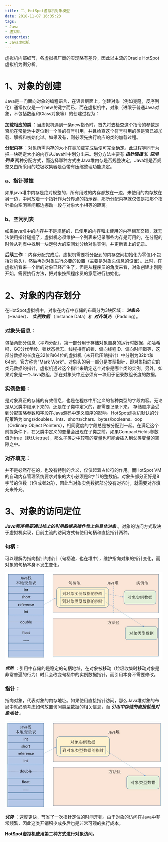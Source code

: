 ```yaml
---
title: 二、HotSpot虚拟机对象模型
date: 2018-11-07 16:35:23
tags:
- Java
- 虚拟机
categories:
- Java虚拟机
---
```


虚拟机内部细节，各虚拟机厂商的实现略有差异，因此以主流的Oracle HotSpot虚拟机为例分析。

# 1、对象的创建

Java是一门面向对象的编程语言，在语言层面上，创建对象（例如克隆，反序列化）通常仅仅是一个new关键字而已，而在虚拟机中，对象（进限于普通Java对象，不包括数组和Class对象等）的创建过程为：

<!-- more -->

 **加载相应的类** ：当虚拟机遇到一条new指令时，首先将去检查这个指令的参数是否能在常量池中定位到一个类的符号引用，并且检查这个符号引用的类是否已被加载、解析和初始化过。如果没有，则必须先执行响应的类的加载过程。

 **分配内存** ：对象所需内存的大小在类加载完成后便可完全确定。此过程等同于为把一块确定大小的内存从Java堆中划分出来。划分方法主要有 **_指针碰撞_** 和 **_空闲列表_** 两种分配方式，而选择哪种方式由Java堆内存是否规整决定，Java堆是否规整又由所采用的垃圾收集器是否带有压缩整理功能决定。

### a、指针碰撞
如果java堆中内存是绝对规整的，所有用过的内存都放在一边，未使用的内存放在另一边，中间放着一个指针作为分界点的指示器，那所分配内存就仅仅是把那个指针指向空闲空间那边挪动一段与对象大小相等的距离。

### b、空闲列表
如果java堆中的内存并不是规整的，已使用的内存和未使用的内存相互交错，就无法使用指针碰撞了，虚拟机必须维护一个列表来记录哪些内存是可用的，在分配的时候从列表中找到一块足够大的空间划分给对象实例，并更新表上的记录。

 **后续工作** ：内存分配完成后，虚拟机需要将分配到的内存空间初始化为零值(不包括对象头)，然后再对对象进行必要的设置（主要是对象头信息的设置）。此时，在虚拟机看来一个新的对象已经产生了，但是从程序员的角度来看，对象创建才刚刚开始，需要执行<init>方法，把对象按照程序员的意愿进行初始化。

# 2、对象的内存划分
在HotSpot虚拟机中，对象在内存中存储的布局分为3块区域： **_对象头_** （Header）、 **_实例数据_** （Instance Data）和 **_对齐填充_** （Padding）。
### 对象头信息：
包括两部分信息（平均分配），第一部分用于存储对象自身的运行时数据，如哈希吗、GC分代年龄、锁状态标志、线程持有的锁、偏向线程ID、偏向时间戳等，这部分数据的长度在32位和64位的虚拟机（未开启压缩指针）中分别为32bit和64bit，官方称为“Mark Work”。对象头的另一部分是类型指针，即对象指向它的类元数据的指针，虚拟机通过这个指针来确定这个对象是哪个类的实例。另外，如果对象是一个Java数组，那在对象头中还必须有一块用于记录数组长度的数据。

### 实例数据：
是对象真正的存储的有效信息，也是在程序中所定义的各种类型的字段内容。无论是从父类中继承下来的，还是在子类中定义的，都需要记录下来。
存储顺序会受到分配策略参数和字段在Java源码中定义顺序的影响。HotSpot虚拟机默认的分配策略为longs/doubles、ints、shorts/chars、bytes/booleans、oop（Ordinary Object Pointers），相同宽度的字段总是被分配到一起。在满足这个前提条件下，在父类中定义的变量会出现在子类之前。如果CompactFields参数值为true（默认为true），那么子类之中较窄的变量也可能会插入到父类变量的空隙之中。

### 对齐填充：
并不是必然存在的，也没有特别的含义，仅仅起着占位符的作用。而HotSpot VM的自动内存管理系统要求对象的大小必须是8字节的整数倍。对象头部分正好是8字节的倍数（1倍或者2倍），因此当对象实例数据部分没有对齐时，就需要对齐填充来补充。

# 3、对象的访问定位
 **_Java程序需要通过栈上的引用数据来操作堆上的具体对象_** 。对象的访问方式取决于虚拟机实现，目前主流的访问方式有使用句柄和直接指针两种。

### 句柄：
可以理解为指向指针的指针（句柄池，也在堆中），维护指向对象的指针变化，而对象的句柄本身不发生变化。

![句柄访问](jvm-object-model/clipboard.png "句柄访问")

 **_优势_** ：引用中存储的是稳定的句柄地址，在对象被移动（垃圾收集时移动对象是非常普遍的行为）时只会改变句柄中的实例数据指针，而引用本身不需要修改。

### 指针：
指向对象，代表对象的内存地址。如果使用直接指针访问，那么Java堆对象的布局中就必须考虑如何放置访问类型数据的相关信息，而 **_引用中存储的直接就是对象地址_** 。

![指针访问](jvm-object-model/clipboard1.png "指针访问")

 **_优势_** ：速度更快，节省了一次指针定位的时间开销。由于对象的访问在Java中非常频繁，因此这类开销积少成多后也是非常可观的执行成本。

 **HotSpot虚拟机使用第二种方式进行对象访问。** 
